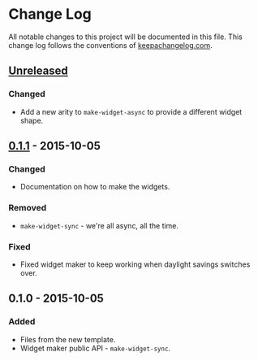# Change Log
All notable changes to this project will be documented in this file. This change log follows the conventions of [keepachangelog.com](http://keepachangelog.com/).

## [Unreleased][unreleased]
### Changed
- Add a new arity to `make-widget-async` to provide a different widget shape.

## [0.1.1] - 2015-10-05
### Changed
- Documentation on how to make the widgets.

### Removed
- `make-widget-sync` - we're all async, all the time.

### Fixed
- Fixed widget maker to keep working when daylight savings switches over.

## 0.1.0 - 2015-10-05
### Added
- Files from the new template.
- Widget maker public API - `make-widget-sync`.

[unreleased]: https://github.com/your-name/nhl-score-api/compare/0.1.1...HEAD
[0.1.1]: https://github.com/your-name/nhl-score-api/compare/0.1.0...0.1.1
